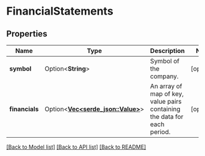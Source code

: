 # FinancialStatements

## Properties

Name | Type | Description | Notes
------------ | ------------- | ------------- | -------------
**symbol** | Option<**String**> | Symbol of the company. | [optional]
**financials** | Option<[**Vec<serde_json::Value>**](serde_json::Value.md)> | An array of map of key, value pairs containing the data for each period. | [optional]

[[Back to Model list]](../README.md#documentation-for-models) [[Back to API list]](../README.md#documentation-for-api-endpoints) [[Back to README]](../README.md)


